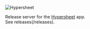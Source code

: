 ![Hypersheet](https://user-images.githubusercontent.com/185555/56175659-4b61ea80-604c-11e9-9805-c64008dfe06c.png)

Release server for the [Hypersheet](https://hypersheet.io) app.  
See releases(/releases).
